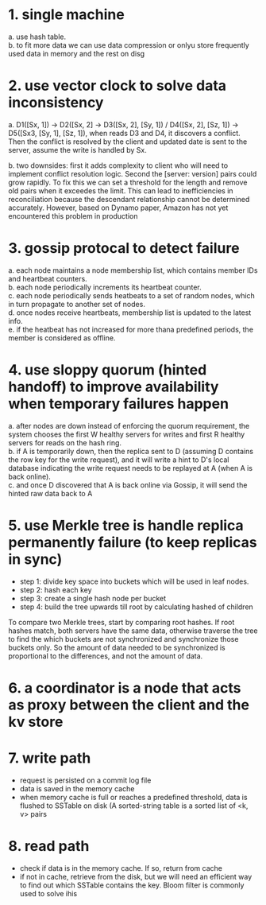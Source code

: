 # 1. single machine

a. use hash table.  
b. to fit more data we can use data compression or onlyu store frequently used data in memory and the rest on disg

# 2. use vector clock to solve data inconsistency

a. D1([Sx, 1]) -> D2([Sx, 2] -> D3([Sx, 2], [Sy, 1]) / D4([Sx, 2], [Sz, 1]) -> D5([Sx3, [Sy, 1], [Sz, 1]), when reads D3 and D4, it discovers a conflict. Then the conflict is resolved by the client and updated date is sent to the server, assume the write is handled by Sx. 

b. two downsides: first it adds complexity to client who will need to implement conflict resolution logic. Second the [server: version] pairs could grow rapidly. To fix this we can set a threshold for the length and remove old pairs when it exceedes the limit. This can lead to inefficiencies in reconciliation because the descendant relationship cannot be determined accurately. However, based on Dynamo paper, Amazon has not yet encountered this problem in production

# 3. gossip protocal to detect failure

a. each node maintains a node membership list, which contains member IDs and heartbeat counters.  
b. each node periodically increments its heartbeat counter.  
c. each node periodically sends heatbeats to a set of random nodes, which in turn propagate to another set of nodes.  
d. once nodes receive heartbeats, membership list is updated to the latest info.  
e. if the heatbeat has not increased for more thana predefined periods, the member is considered as offline.  

# 4. use sloppy quorum (hinted handoff) to improve availability when temporary failures happen

a. after nodes are down instead of enforcing the quorum requirement, the system chooses the first W healthy servers for writes and first R healthy servers for reads on the hash ring.  
b. if A is temporarily down, then the replica sent to D (assuming D contains the row key for the write request), and it will write a hint to D's local database indicating the write request needs to be replayed at A (when A is back online).  
c. and once D discovered that A is back online via Gossip, it will send the hinted raw data back to A

# 5. use Merkle tree is handle replica permanently failure (to keep replicas in sync)
* step 1: divide key space into buckets which will be used in leaf nodes. 
* step 2: hash each key
* step 3: create a single hash node per bucket
* step 4: build the tree upwards till root by calculating hashed of children

To compare two Merkle trees, start by comparing root hashes. If root hashes match, both servers have the same data, otherwise traverse the tree to find the which buckets are not synchronized and synchronize those buckets only. So the amount of data needed to be synchronized is proportional to the differences, and not the amount of data.

# 6. a coordinator is a node that acts as proxy between the client and the kv store

# 7. write path

* request is persisted on a commit log file
* data is saved in the memory cache
* when memory cache is full or reaches a predefined threshold, data is flushed to SSTable on disk (A sorted-string table is a sorted list of <k, v> pairs

# 8. read path

* check if data is in the memory cache. If so, return from cache
* if not in cache, retrieve from the disk, but we will need an efficient way to find out which SSTable contains the key. Bloom filter is commonly used to solve ihis
